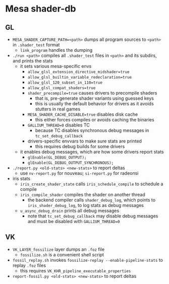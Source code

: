 Mesa shader-db
==============

## GL

- `MESA_SHADER_CAPTURE_PATH=<path>` dumps all program sources to `<path>` in
  `.shader_test` format
  - `link_program` handles the dumping
- `./run <path>` compiles all `.shader_test` files in `<path>` and its
  subdirs, and prints the stats
  - it sets various mesa-specific envs
    - `allow_glsl_extension_directive_midshader=true`
    - `allow_glsl_builtin_variable_redeclaration=true`
    - `allow_glsl_120_subset_in_110=true`
    - `allow_glsl_compat_shaders=true`
    - `shader_precompile=true` causes drivers to precompile shaders
      - that is, pre-generate shader variants using guessed keys
      - this is usually the default behavior for drivers as it avoids stutters
        in real games
    - `MESA_SHADER_CACHE_DISABLE=true` disables disk cache
      - this either forces compiles or avoids caching the binaries
    - `GALLIUM_THREAD=0` disables TC
      - because TC disables synchronous debug messages in
        `tc_set_debug_callback`
    - drivers-specific envvars to make sure stats are printed
      - this requires debug builds for some drivers
  - it enables debug messages, which are how some drivers report stats
    - `glEnable(GL_DEBUG_OUTPUT);`
    - `glEnable(GL_DEBUG_OUTPUT_SYNCHRONOUS);`
- `./report.py <old-stats> <new-stats>` to report deltas
  - use `nv-report.py` for nouveau; `si-report.py` for radeonsi
- iris stats
  - `iris_create_shader_state` calls `iris_schedule_compile` to schedule a
    compile
  - `iris_compile_shader` compiles the shader on another thread
    - the backend compiler calls `shader_debug_log`, which points to
      `iris_shader_debug_log`, to log stats as debug messages
  - `u_async_debug_drain` prints all debug messages
    - note that `tc_set_debug_callback` may disable debug messages and must be
      disabled with `GALLIUM_THREAD=0`

## VK

- `VK_LAYER_fossilize` layer dumps an `.foz` file
  - `fossilize.sh` is a convenient shell script
- `fossil_replay.sh` invokes `fossilize-replay --enable-pipeline-stats` to
  replay `.foz` files
  - this requires `VK_KHR_pipeline_executable_properties`
- `report-fossil.py <old-stats> <new-stats>` to report deltas
